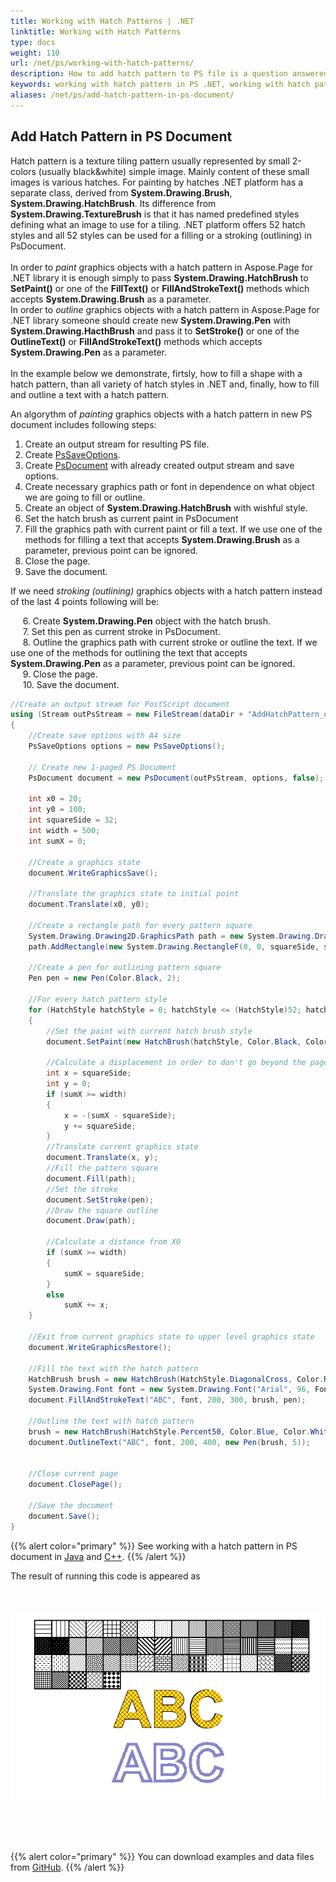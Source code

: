 ```yaml
---
title: Working with Hatch Patterns | .NET
linktitle: Working with Hatch Patterns
type: docs
weight: 110
url: /net/ps/working-with-hatch-patterns/
description: How to add hatch pattern to PS file is a question answered by Aspose.Page API solution.  See how to use the functionality in .NET
keywords: working with hatch pattern in PS .NET, working with hatch pattern in PostScript .NET, working with hatch pattern in EPS .NET
aliases: /net/ps/add-hatch-pattern-in-ps-document/
---
```


## **Add Hatch Pattern in PS Document**

Hatch pattern is a texture tiling pattern usually represented by small 2-colors (usually black&white) simple image. Mainly content of these small images is various hatches. 
For painting by hatches .NET platform has a separate class, derived from **System.Drawing.Brush**, **System.Drawing.HatchBrush**. Its difference from **System.Drawing.TextureBrush** is 
that it has named predefined styles defining what an image to use for a tiling. .NET platform offers 52 hatch styles and all 52 styles can be used for a filling or a stroking (outlining) in PsDocument.
<br>
<br>
In order to *paint* graphics objects with a hatch pattern in Aspose.Page for .NET library it is enough simply to pass **System.Drawing.HatchBrush** to **SetPaint()** or one of the **FillText()** or 
**FillAndStrokeText()** methods which accepts **System.Drawing.Brush** as a parameter.
<br>
In order to *outline* graphics objects with a hatch pattern in Aspose.Page for .NET library someone should create new **System.Drawing.Pen** with **System.Drawing.HacthBrush** and 
pass it to **SetStroke()** or one of the **OutlineText()** or **FillAndStrokeText()** methods which accepts **System.Drawing.Pen** as a parameter.
<br>
<br>
In the example below we demonstrate, firtsly, how to fill a shape with a hatch pattern, than all variety of hatch styles in .NET and, finally, how to fill and outline a text with a hatch pattern.
<br>

An algorythm of *painting* graphics objects with a hatch pattern in new PS document includes following steps:
1. Create an output stream for resulting PS file.
2. Create [PsSaveOptions](https://reference.aspose.com/page/net/aspose.page.eps.device/pssaveoptions/).
3. Create [PsDocument](https://reference.aspose.com/page/net/aspose.page.eps/psdocument/) with already created output stream and save options.
4. Create necessary graphics path or font in dependence on what object we are going to fill or outline.
5. Create an object of **System.Drawing.HatchBrush** with wishful style.
6. Set the hatch brush as current paint in PsDocument
7. Fill the graphics path with current paint or fill a text. If we use one of the methods for filling a text that accepts **System.Drawing.Brush** as a parameter, previous point can be ignored.
8. Close the page.
9. Save the document.

If we need *stroking (outlining)* graphics objects with a hatch pattern instead of the last 4 points following will be:

&nbsp;&nbsp;&nbsp;&nbsp;&nbsp;6. Create **System.Drawing.Pen** object with the hatch brush.<br>
&nbsp;&nbsp;&nbsp;&nbsp;&nbsp;7. Set this pen as current stroke in PsDocument.<br>
&nbsp;&nbsp;&nbsp;&nbsp;&nbsp;8. Outline the graphics path with current stroke or outline the text. If we use one of the methods for outlining the text that accepts **System.Drawing.Pen**
as a parameter, previous point can be ignored.<br>
&nbsp;&nbsp;&nbsp;&nbsp;&nbsp;9. Close the page.<br>
&nbsp;&nbsp;&nbsp;&nbsp;&nbsp;10. Save the document.<br>

```C#
//Create an output stream for PostScript document
using (Stream outPsStream = new FileStream(dataDir + "AddHatchPattern_outPS.ps", FileMode.Create))
{
    //Create save options with A4 size
    PsSaveOptions options = new PsSaveOptions();

    // Create new 1-paged PS Document
    PsDocument document = new PsDocument(outPsStream, options, false);

    int x0 = 20;
    int y0 = 100;
    int squareSide = 32;
    int width = 500;
    int sumX = 0;

    //Create a graphics state
    document.WriteGraphicsSave();

    //Translate the graphics state to initial point
    document.Translate(x0, y0);

    //Create a rectangle path for every pattern square
    System.Drawing.Drawing2D.GraphicsPath path = new System.Drawing.Drawing2D.GraphicsPath();
    path.AddRectangle(new System.Drawing.RectangleF(0, 0, squareSide, squareSide));

    //Create a pen for outlining pattern square
    Pen pen = new Pen(Color.Black, 2);

    //For every hatch pattern style 
    for (HatchStyle hatchStyle = 0; hatchStyle <= (HatchStyle)52; hatchStyle++)
    {
        //Set the paint with current hatch brush style
        document.SetPaint(new HatchBrush(hatchStyle, Color.Black, Color.White));

        //Calculate a displacement in order to don't go beyond the page bounds
        int x = squareSide;
        int y = 0;
        if (sumX >= width)
        {
            x = -(sumX - squareSide);
            y += squareSide;
        }
        //Translate current graphics state
        document.Translate(x, y);
        //Fill the pattern square
        document.Fill(path);
        //Set the stroke
        document.SetStroke(pen);
        //Draw the square outline
        document.Draw(path);

        //Calculate a distance from X0
        if (sumX >= width)
        {
            sumX = squareSide;
        }
        else
            sumX += x;
    }

    //Exit from current graphics state to upper level graphics state
    document.WriteGraphicsRestore();

    //Fill the text with the hatch pattern
    HatchBrush brush = new HatchBrush(HatchStyle.DiagonalCross, Color.Red, Color.Yellow);
    System.Drawing.Font font = new System.Drawing.Font("Arial", 96, FontStyle.Bold);
    document.FillAndStrokeText("ABC", font, 200, 300, brush, pen);

    //Outline the text with hatch pattern
    brush = new HatchBrush(HatchStyle.Percent50, Color.Blue, Color.White);                
    document.OutlineText("ABC", font, 200, 400, new Pen(brush, 5));


    //Close current page
    document.ClosePage();

    //Save the document
    document.Save();
}
```
{{% alert color="primary" %}}
See working with a hatch pattern in PS document in [Java](/page/java/ps/working-with-hatch-patterns/) and [C++](/page/cpp/ps/working-hatch-patterns/).
{{% /alert %}}

The result of running this code is appeared as
</br></br></br>
<p align="center">
	<img src="AddHatchPattern.png">
</p>
</br></br></br>

{{% alert color="primary" %}}
You can download examples and data files from [GitHub](https://github.com/aspose-page/Aspose.Page-for-.NET). {{% /alert %}} 
